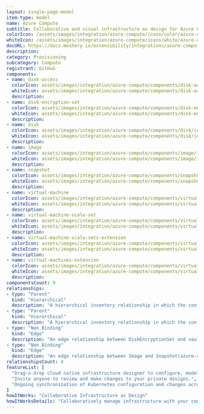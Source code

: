 ```yaml
---
layout: single-page-model
item-type: model
name: Azure Compute
subtitle: Collaborative and visual infrastructure as design for Azure Compute
colorIcon: /assets/images/integration/azure-compute/icons/color/azure-compute-color.svg
whiteIcon: /assets/images/integration/azure-compute/icons/white/azure-compute-white.svg
docURL: https://docs.meshery.io/extensibility/integrations/azure-compute
description: 
category: Provisioning
subcategory: Compute
registrant: GitHub
components: 
- name: disk-access
  colorIcon: assets/images/integration/azure-compute/components/disk-access/icons/color/disk-access-color.svg
  whiteIcon: assets/images/integration/azure-compute/components/disk-access/icons/white/disk-access-white.svg
  description: 
- name: disk-encryption-set
  colorIcon: assets/images/integration/azure-compute/components/disk-encryption-set/icons/color/disk-encryption-set-color.svg
  whiteIcon: assets/images/integration/azure-compute/components/disk-encryption-set/icons/white/disk-encryption-set-white.svg
  description: 
- name: disk
  colorIcon: assets/images/integration/azure-compute/components/disk/icons/color/disk-color.svg
  whiteIcon: assets/images/integration/azure-compute/components/disk/icons/white/disk-white.svg
  description: 
- name: image
  colorIcon: assets/images/integration/azure-compute/components/image/icons/color/image-color.svg
  whiteIcon: assets/images/integration/azure-compute/components/image/icons/white/image-white.svg
  description: 
- name: snapshot
  colorIcon: assets/images/integration/azure-compute/components/snapshot/icons/color/snapshot-color.svg
  whiteIcon: assets/images/integration/azure-compute/components/snapshot/icons/white/snapshot-white.svg
  description: 
- name: virtual-machine
  colorIcon: assets/images/integration/azure-compute/components/virtual-machine/icons/color/virtual-machine-color.svg
  whiteIcon: assets/images/integration/azure-compute/components/virtual-machine/icons/white/virtual-machine-white.svg
  description: 
- name: virtual-machine-scale-set
  colorIcon: assets/images/integration/azure-compute/components/virtual-machine-scale-set/icons/color/virtual-machine-scale-set-color.svg
  whiteIcon: assets/images/integration/azure-compute/components/virtual-machine-scale-set/icons/white/virtual-machine-scale-set-white.svg
  description: 
- name: virtual-machine-scale-sets-extension
  colorIcon: assets/images/integration/azure-compute/components/virtual-machine-scale-sets-extension/icons/color/virtual-machine-scale-sets-extension-color.svg
  whiteIcon: assets/images/integration/azure-compute/components/virtual-machine-scale-sets-extension/icons/white/virtual-machine-scale-sets-extension-white.svg
  description: 
- name: virtual-machines-extension
  colorIcon: assets/images/integration/azure-compute/components/virtual-machines-extension/icons/color/virtual-machines-extension-color.svg
  whiteIcon: assets/images/integration/azure-compute/components/virtual-machines-extension/icons/white/virtual-machines-extension-white.svg
  description: 
componentsCount: 9
relationships: 
- type: "Parent"
  kind: "Hierarchical"
  description: "A hierarchical inventory relationship in which the configuration of Virtual Machine Scale Set(parent component) is patched with the configuration of Virtual Machine Scale Set Extension(child component). "
- type: "Parent"
  kind: "Hierarchical"
  description: "A hierarchical inventory relationship in which the configuration of Virtual Machine(parent component) is patched with the configuration of Virtual Machine Extension(child component). "
- type: "Non Binding"
  kind: "Edge"
  description: "An edge relationship between DiskEncryptionSet and vault(azure-key-vault)"
- type: "Non Binding"
  kind: "Edge"
  description: "An edge relationship between Image and Snapshot(azure-compute)"
relationshipsCount: 4
featureList: [
  "Drag-n-drop cloud native infrastructure designer to configure, model, and deploy your workloads.",
  "Invite anyone to review and make changes to your private designs.",
  "Ongoing synchronization of Kubernetes configuration and changes across any number of clusters."
]
howItWorks: "Collaborative Infrastructure as Design"
howItWorksDetails: "Collaboratively manage infrastructure with your coworkers synchronously sharing the same designs."
---
```

